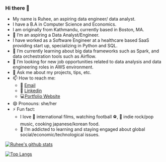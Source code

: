 ### Hi there 👋

- My name is Ruhee, an aspiring data engineer/ data analyst.
- I have a B.A in Computer Science and Economics. 
- I am originally from Kathmandu, currently based in Boston, MA.
- 🔭 I’m an aspiring a Data Analyst/Engineer. 
- I have worked as a Software Engineer at a healthcare based SaaS providing start up, specializing in Python and SQL.
- 🌱 I’m currently learning about big data frameworks such as Spark, and data orchestration tools such as Airflow. 
- 👯 I’m looking for new job opportunities related to data analysis and data engineering roles in AWS environment.
- 💬 Ask me about my projects, tips, etc.
- 📫 How to reach me: 
    - :e-mail: [Email](http://mailto:sruhee98@gmail.com)
    - :office: [Linkedin](http://linkedin.com/in/ruhee-shrestha)
    - :computer:[Portfolio Website](http://ruhee-s.dev)
- 😄 Pronouns: she/her
- ⚡ Fun fact: 
    - I love :movie_camera: international films, watching football ⚽,  🎵 indie rock/pop music, cooking japanese/korean food.
    - 🌱 I’m addicted to learning and staying engaged about global social/economic/technological issues.

[![Ruhee's github stats](https://github-readme-stats.vercel.app/api?username=ruhee98&count_private=true&show_icons=true&theme=radical&hide_rank=false)](https://github.com/anuraghazra/github-readme-stats)

[![Top Langs](https://github-readme-stats.vercel.app/api/top-langs/?username=ruhee98)](https://github.com/anuraghazra/github-readme-stats)

